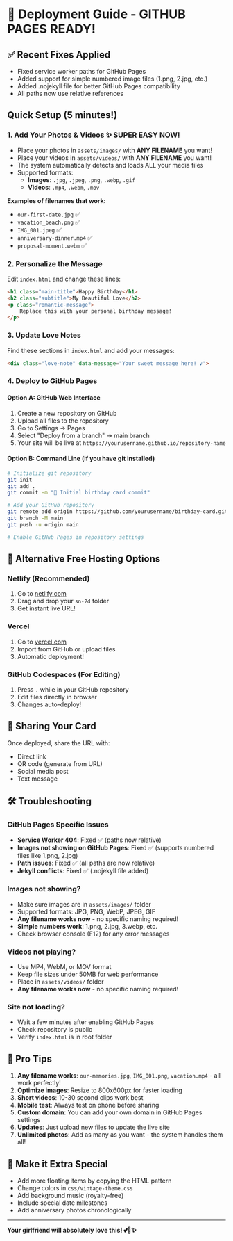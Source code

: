 # 🚀 Deployment Guide - GITHUB PAGES READY!

## ✅ Recent Fixes Applied
- Fixed service worker paths for GitHub Pages
- Added support for simple numbered image files (1.png, 2.jpg, etc.)
- Added .nojekyll file for better GitHub Pages compatibility
- All paths now use relative references

## Quick Setup (5 minutes!)

### 1. Add Your Photos & Videos ✨ **SUPER EASY NOW!**
- Place your photos in `assets/images/` with **ANY FILENAME** you want!
- Place your videos in `assets/videos/` with **ANY FILENAME** you want!  
- The system automatically detects and loads ALL your media files
- Supported formats:
  - **Images**: `.jpg`, `.jpeg`, `.png`, `.webp`, `.gif`
  - **Videos**: `.mp4`, `.webm`, `.mov`

**Examples of filenames that work:**
- `our-first-date.jpg` ✅
- `vacation_beach.png` ✅  
- `IMG_001.jpeg` ✅
- `anniversary-dinner.mp4` ✅
- `proposal-moment.webm` ✅

### 2. Personalize the Message
Edit `index.html` and change these lines:
```html
<h1 class="main-title">Happy Birthday</h1>
<h2 class="subtitle">My Beautiful Love</h2>
<p class="romantic-message">
    Replace this with your personal birthday message!
</p>
```

### 3. Update Love Notes
Find these sections in `index.html` and add your messages:
```html
<div class="love-note" data-message="Your sweet message here! 💕">
```

### 4. Deploy to GitHub Pages

#### Option A: GitHub Web Interface
1. Create a new repository on GitHub
2. Upload all files to the repository
3. Go to Settings → Pages
4. Select "Deploy from a branch" → main branch
5. Your site will be live at `https://yourusername.github.io/repository-name`

#### Option B: Command Line (if you have git installed)
```bash
# Initialize git repository
git init
git add .
git commit -m "🎂 Initial birthday card commit"

# Add your GitHub repository
git remote add origin https://github.com/yourusername/birthday-card.git
git branch -M main
git push -u origin main

# Enable GitHub Pages in repository settings
```

## 🌟 Alternative Free Hosting Options

### Netlify (Recommended)
1. Go to [netlify.com](https://netlify.com)
2. Drag and drop your `sn-2d` folder
3. Get instant live URL!

### Vercel
1. Go to [vercel.com](https://vercel.com)
2. Import from GitHub or upload files
3. Automatic deployment!

### GitHub Codespaces (For Editing)
1. Press `.` while in your GitHub repository
2. Edit files directly in browser
3. Changes auto-deploy!

## 📱 Sharing Your Card

Once deployed, share the URL with:
- Direct link
- QR code (generate from URL)
- Social media post
- Text message

## 🛠️ Troubleshooting

### GitHub Pages Specific Issues
- **Service Worker 404**: Fixed ✅ (paths now relative)
- **Images not showing on GitHub Pages**: Fixed ✅ (supports numbered files like 1.png, 2.jpg)
- **Path issues**: Fixed ✅ (all paths are now relative)
- **Jekyll conflicts**: Fixed ✅ (.nojekyll file added)

### Images not showing?
- Make sure images are in `assets/images/` folder
- Supported formats: JPG, PNG, WebP, JPEG, GIF
- **Any filename works now** - no specific naming required!
- **Simple numbers work**: 1.png, 2.jpg, 3.webp, etc.
- Check browser console (F12) for any error messages

### Videos not playing?
- Use MP4, WebM, or MOV format
- Keep file sizes under 50MB for web performance
- Place in `assets/videos/` folder
- **Any filename works now** - no specific naming required!

### Site not loading?
- Wait a few minutes after enabling GitHub Pages
- Check repository is public
- Verify `index.html` is in root folder

## 💝 Pro Tips

1. **Any filename works**: `our-memories.jpg`, `IMG_001.png`, `vacation.mp4` - all work perfectly!
2. **Optimize images**: Resize to 800x600px for faster loading
3. **Short videos**: 10-30 second clips work best
4. **Mobile test**: Always test on phone before sharing
5. **Custom domain**: You can add your own domain in GitHub Pages settings
6. **Updates**: Just upload new files to update the live site
7. **Unlimited photos**: Add as many as you want - the system handles them all!

## 🎊 Make it Extra Special

- Add more floating items by copying the HTML pattern
- Change colors in `css/vintage-theme.css`
- Add background music (royalty-free)
- Include special date milestones
- Add anniversary photos chronologically

---

**Your girlfriend will absolutely love this! 💕🎂✨**
